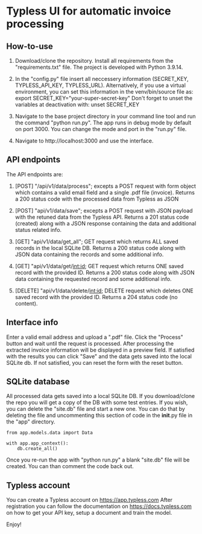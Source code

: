 # Typless UI for automatic invoice processing

## How-to-use
1. Download/clone the repository. Install all requirements from the "requirements.txt" file. The project is developed with Python 3.9.14.

2. In the "config.py" file insert all neccessery information (SECRET_KEY, TYPLESS_API_KEY, TYPLESS_URL). 
Alternatively, if you use a virtual environment, you can set this information in the venv/bin/source file as:
export SECRET_KEY="your-super-secret-key"
Don't forget to unset the variables at deactivation with:
unset SECRET_KEY

3. Navigate to the base project directory in your command line tool and run the command "python run.py". The app runs
in debug mode by default on port 3000. You can change the mode and port in the "run.py" file.

4. Navigate to http://localhost:3000 and use the interface.


## API endpoints
The API endpoints are:
1. [POST] "/api/v1/data/process"; excepts a POST request with form object which contains a valid
                                    email field and a single .pdf file (invoice). Returns a 200 status code
                                    with the processed data from Typless as JSON

2. [POST] "api/v1/data/save"; excepts a POST request with JSON payload with the retuned data from the Typless API.
                                Returns a 201 status code (created) along with a JSON response containing the data and additional
                                status related info.

3. [GET] "api/v1/data/get_all"; GET request which returns ALL saved records in the local SQLite DB. Returns a 200 status code
                                along with JSON data containing the records and some additional info.

4. [GET] "api/v1/data/get/<int:id>; GET request which returns ONE saved record with the provided ID.
                                    Returns a 200 status code along with JSON data containing the requested record and some additional info.

5. [DELETE] "api/v1/data/delete/<int:id>; DELETE request which deletes ONE saved record with the provided ID.
                                            Returns a 204 status code (no content).

## Interface info
Enter a valid email address and upload a ".pdf" file. 
Click the "Process" button and wait until the request is processed. 
After processing the extracted invoice information will be displayed in a preview field. 
If satisfied with the results you can click "Save" and the data gets saved into the local SQLite db.
If not satisfied, you can reset the form with the reset button.


## SQLite database
All processed data gets saved into a local SQLite DB. If you download/clone the repo you will get a copy of the DB with some test entries.
If you wish, you can delete the "site.db" file and start a new one. You can do that by deleting the file and uncommenting this section of code
in the __init__.py file in the "app" directory.

```
from app.models.data import Data

with app.app_context():
    db.create_all()
```

Once you re-run the app with "python run.py" a blank "site.db" file will be created. You can than comment the code back out.

## Typless account
You can create a Typless account on https://app.typless.com
After registration you can follow the documentation on https://docs.typless.com on how to get your API key,
setup a document and train the model.

Enjoy!